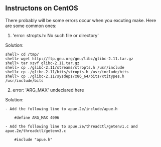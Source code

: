 Instructons on CentOS
----------------------

There probably will be some errors occur when you excuting make. Here are some
common ones:

1. 'error: stropts.h: No such file or directory'


  Solution:

    shell> cd /tmp/
    shell> wget http://ftp.gnu.org/gnu/libc/glibc-2.11.tar.gz
    shell> tar xzvf glibc-2.11.tar.gz
    shell> cp ./glibc-2.11/streams/stropts.h /usr/include
    shell> cp ./glibc-2.11/bits/stropts.h /usr/include/bits
    shell> cp ./glibc-2.11/sysdeps/x86_64/bits/xtitypes.h /usr/include/bits

2. error: 'ARG_MAX' undeclared here

  Solution:

    - Add the following line to apue.2e/include/apue.h

        #define ARG_MAX 4096

    - Add the following line to apue.2e/threadctl/getenv1.c and apue.2e/threadctl/getenv3.c

        #include "apue.h"
